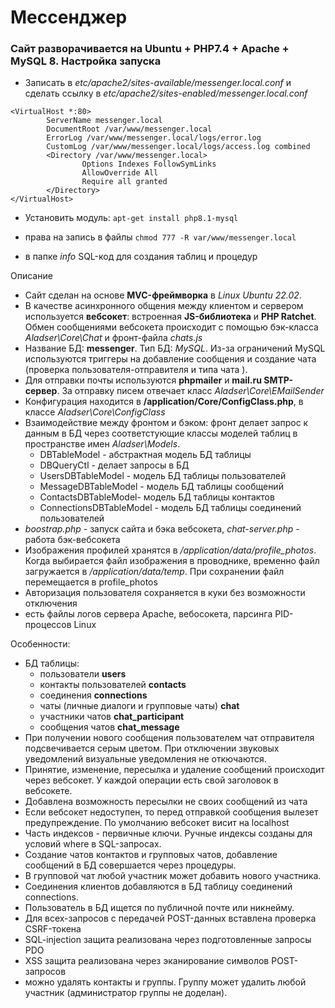 # Мессенджер

### Сайт разворачивается на Ubuntu + PHP7.4 + Apache + MySQL 8. Настройка запуска

* Записать в *etc/apache2/sites-available/messenger.local.conf* и сделать ссылку в *etc/apache2/sites-enabled/messenger.local.conf*

```
<VirtualHost *:80>
        ServerName messenger.local
        DocumentRoot /var/www/messenger.local
        ErrorLog /var/www/messenger.local/logs/error.log
        CustomLog /var/www/messenger.local/logs/access.log combined
        <Directory /var/www/messenger.local>    
                Options Indexes FollowSymLinks               
                AllowOverride All               
                Require all granted    
        </Directory>      
</VirtualHost>
```

* Установить модуль:
``apt-get install php8.1-mysql``

* права на запись в файлы
``chmod 777 -R var/www/messenger.local``

* в папке *info* SQL-код для создания таблиц и процедур

Описание
* Сайт сделан на основе **MVC-фреймворка** в *Linux Ubuntu 22.02*.
* В качестве асинхронного общения между клиентом и сервером используется **вебсокет**: встроенная **JS-библиотека** и **PHP Ratchet**.
Обмен сообщениями вебсокета происходит с помощью бэк-класса *Aladser\Core\Chat* и фронт-файла *chats.js*
* Название БД: **messenger**. Тип БД: *MySQL*. Из-за ограничений MySQL используются триггеры на добавление сообщения и создание чата (проверка пользователя-отправителя и типа чата ). 
* Для отправки почты используются **phpmailer** и **mail.ru SMTP-сервер**. За отправку писем отвечает класс *Aladser\Core\EMailSender*
* Конфигурация находится в **/application/Core/ConfigClass.php**, в классе *Aladser\Core\ConfigClass*
* Взаимодействие между фронтом и бэком: фронт делает запрос к данным в БД через соответстующие классы моделей таблиц в пространстве имен *Aladser\Models*.
  + DBTableModel - абстрактная модель БД таблицы
  + DBQueryCtl - делает запросы в БД
  + UsersDBTableModel - модель БД таблицы пользователей
  + MessageDBTableModel - модель БД таблицы сообщений
  + ContactsDBTableModel- модель БД таблицы контактов
  + ConnectionsDBTableModel - модель БД таблицы соединений пользователей
* *boostrap.php* - запуск сайта и бэка вебсокета, *chat-server.php* - работа бэк-вебсокета
* Изображения профилей хранятся в */application/data/profile_photos*. Когда выбирается файл изображения в проводнике, временно файл загружается в */application/data/temp*. При сохранении
  файл перемещается в profile_photos
* Авторизация пользователя сохраняется в куки без возможности отключения
* есть файлы логов сервера Apache, вебосокета, парсинга PID-процессов Linux


Особенности:
* БД таблицы:
  + пользователи **users**
  + контакты пользователей **contacts**
  + соединения **connections**
  + чаты (личные диалоги и групповые чаты) **chat**
  + участники чатов **chat_participant**
  + сообщения чатов **chat_message**
* При получении нового сообщения пользователем чат отправителя подсвечивается серым цветом. При отключении звуковых уведомлений визуальные уведомления не откючаются.
* Принятие, изменение, пересылка и удаление сообщений происходит через вебсокет. У каждой операции есть свой заголовок в вебсокете.
* Добавлена возможность пересылки не своих сообщений из чата
* Если вебсокет недоступен, то перед отправкой сообщения вылезет предупреждение. По умолчанию вебсокет висит на localhost
* Часть индексов - первичные ключи. Ручные индексы созданы для условий where в SQL-запросах.
* Создание чатов контактов и групповых чатов, добавление сообщений в БД совершается через процедуры.
* В групповой чат любой участник может добавить нового участника.
* Соединения клиентов добавляются в БД таблицу соединений connections.
* Пользователь в БД ищется по публичной почте или никнейму.
* Для всех-запросов с передачей POST-данных вставлена проверка CSRF-токена
* SQL-injection защита реализована через подготовленные запросы PDO
* XSS защита реализована через эканирование символов POST-запросов
* можно удалять контакты и группы. Группу может удалить любой участник (администратор группы не доделан).
